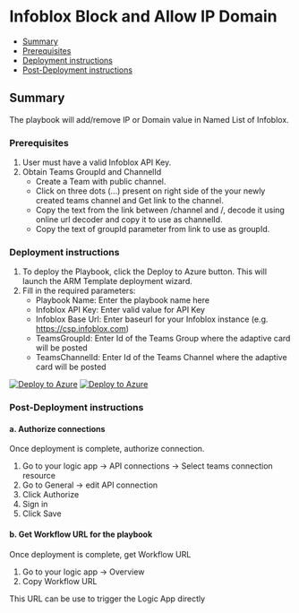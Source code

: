 # Infoblox Block and Allow IP Domain

* [Summary](#Summary)
* [Prerequisites](#Prerequisites)
* [Deployment instructions](#Deployment-instructions)
* [Post-Deployment instructions](#Post-Deployment-instructions)

## Summary<a name="Summary"></a>

The playbook will add/remove IP or Domain value in Named List of Infoblox.

### Prerequisites<a name="Prerequisites"></a>

1. User must have a valid Infoblox API Key.
2. Obtain Teams GroupId and ChannelId
    * Create a Team with public channel.
    * Click on three dots (...) present on right side of the your newly created teams channel and Get link to the channel.
    * Copy the text from the link between /channel and /, decode it using online url decoder and copy it to use as channelId.
    * Copy the text of groupId parameter from link to use as groupId.

### Deployment instructions<a name="Deployment-instructions"></a>

1. To deploy the Playbook, click the Deploy to Azure button. This will launch the ARM Template deployment wizard.
2. Fill in the required parameters:
    * Playbook Name: Enter the playbook name here
    * Infoblox API Key: Enter valid value for API Key
    * Infoblox Base Url: Enter baseurl for your Infoblox instance (e.g. https://csp.infoblox.com)
    * TeamsGroupId: Enter Id of the Teams Group where the adaptive card will be posted
    * TeamsChannelId: Enter Id of the Teams Channel where the adaptive card will be posted

[![Deploy to Azure](https://aka.ms/deploytoazurebutton)](https%3A%2F%2Fportal.azure.com%2F%23create%2FMicrosoft.Template%2Furi%2Fhttps%3A%2F%2Fraw.githubusercontent.com%2FAzure%2FAzure-Sentinel%2Fmaster%2FSolutions%2FInfoblox%2FPlaybooks%2FInfoblox%20Block%20Allow%20IP%20Domain%2Fazuredeploy.json) [![Deploy to Azure](https://aka.ms/deploytoazuregovbutton)](https%3A%2F%2Fportal.azure.us%2F%23create%2FMicrosoft.Template%2Furi%2Fhttps%3A%2F%2Fraw.githubusercontent.com%2FAzure%2FAzure-Sentinel%2Fmaster%2FSolutions%2FInfoblox%2FPlaybooks%2FInfoblox%20Block%20Allow%20IP%20Domain%2Fazuredeploy.json)

### Post-Deployment instructions<a name="Post-Deployment-instructions"></a>

#### a. Authorize connections

Once deployment is complete, authorize connection.

1. Go to your logic app → API connections → Select teams connection resource
2. Go to General → edit API connection
3. Click Authorize
4. Sign in
5. Click Save

#### b. Get Workflow URL for the playbook

Once deployment is complete, get Workflow URL

1. Go to your logic app → Overview
2. Copy Workflow URL

This URL can be use to trigger the Logic App directly